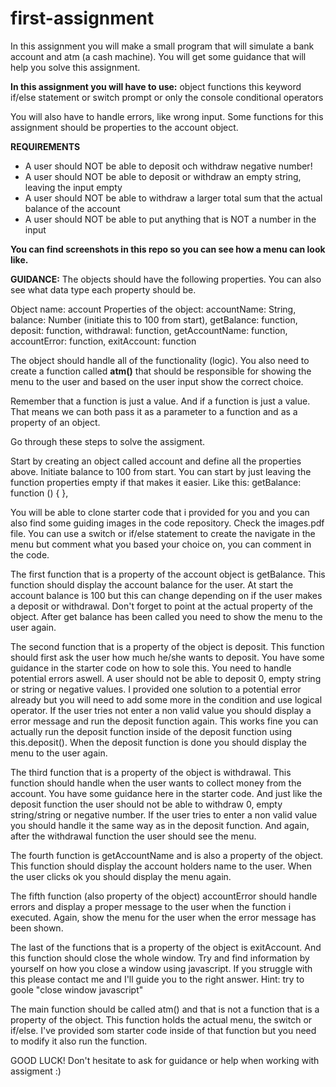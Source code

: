 # first-assignment
In this assignment you will make a small program that will simulate a bank account and atm (a cash machine). You will get some guidance that will help you solve this assignment.

**In this assignment you will have to use:**
object
functions
this keyword
if/else statement or switch
prompt or only the console
conditional operators

You will also have to handle errors, like wrong input. Some functions for this assignment should be properties to the account object.

**REQUIREMENTS**
- A user should NOT be able to deposit och withdraw negative number!
- A user should NOT be able to deposit or withdraw an empty string, leaving the input empty
- A user should NOT be able to withdraw a larger total sum that the actual balance of the account
- A user should NOT be able to put anything that is NOT a number in the input

**You can find screenshots in this repo so you can see how a menu can look like.**

**GUIDANCE:**
The objects should have the following properties. You can also see what data type each property should be.

Object name: account Properties of the object:
accountName: String,
balance: Number (initiate this to 100 from start),
getBalance: function,
deposit: function,
withdrawal: function,
getAccountName: function,
accountError: function,
exitAccount: function

The object should handle all of the functionality (logic). You also need to create a function called **atm()** that should be responsible for showing
the menu to the user and based on the user input show the correct choice.

Remember that a function is just a value. And if a function is just a value. That means we can both pass it as a parameter to a function and
as a property of an object.

Go through these steps to solve the assigment.

Start by creating an object called account and define all the properties above. Initiate balance to 100 from start. You can start by just leaving the function properties empty if that makes it easier. Like this: getBalance: function () { },

You will be able to clone starter code that i provided for you and you can also find some guiding images in the code repository. Check the images.pdf file. You can use a switch or if/else statement to create the navigate in the menu but comment what you based your choice on, you can comment in the code.

The first function that is a property of the account object is getBalance. This function should display the account balance for the user. At start the account balance is 100 but this can change depending on if the user makes a deposit or withdrawal. Don't forget to point at the actual property of the object. After get balance has been called you need to show the menu to the user again.

The second function that is a property of the object is deposit. This function should first ask the user how much he/she wants to deposit. You have some guidance in the starter code on how to sole this. You need to handle potential errors aswell. A user should not be able to deposit 0, empty string or string or negative values. I provided one solution to a potential error already but you will need to add some more in the condition and use logical operator. If the user tries not enter a non valid value you should display a error message and run the deposit function again. This works fine you can actually run the deposit function inside of the deposit function using this.deposit(). When the deposit function is done you should display the menu to the user again.

The third function that is a property of the object is withdrawal. This function should handle when the user wants to collect money from the account. You have some guidance here in the starter code. And just like the deposit function the user should not be able to withdraw 0, empty string/string or negative number. If the user tries to enter a non valid value you should handle it the same way as in the deposit function. And again, after the withdrawal function the user should see the menu.

The fourth function is getAccountName and is also a property of the object. This function should display the account holders name to the user. When the user clicks ok you should display the menu again.

The fifth function (also property of the object) accountError should handle errors and display a proper message to the user when the function i executed. Again, show the menu for the user when the error message has been shown.

The last of the functions that is a property of the object is exitAccount. And this function should close the whole window. Try and find information by yourself on how you close a window using javascript. If you struggle with this please contact me and I'll guide you to the right answer. Hint: try to goole "close window javascript"

The main function should be called atm() and that is not a function that is a property of the object. This function holds the actual menu, the switch or if/else. I've provided som starter code inside of that function but you need to modify it also run the function.

GOOD LUCK! Don't hesitate to ask for guidance or help when working with assigment :)
